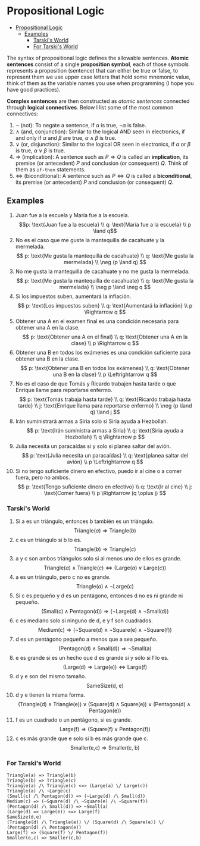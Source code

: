 # Propositional Logic

- [Propositional Logic](#propositional-logic)
  - [Examples](#examples)
    - [Tarski's World](#tarskis-world)
    - [For Tarski's World](#for-tarskis-world)

The syntax of propositional logic defines the allowable sentences. **Atomic sentences** consist of a single **proposition symbol**, each of those symbols represents a proposition (sentence) that can either be true or false, to represent them we use upper case letters that hold some mnemonic value, think of them as the variable names you use when programming (I hope you have good practices).

**Complex sentences** are then constructed as _atomic sentences_ connected through **logical connectives**. Below I list some of the most common connectives:

1. $\neg$ (not): To negate a sentence, if $\alpha$ is true, $\neg \alpha$ is false.
2. $\land$ (and, conjunction): Similar to the logical AND seen in electronics, if and only if $\alpha$ and $\beta$ are true, $\alpha \land \beta$ is true.
3. $\lor$ (or, disjunction): Similar to the logical OR seen in electronics, if $\alpha$ or $\beta$ is true, $\alpha \lor \beta$ is true.
4. $\Rightarrow$ (implication): A sentence such as $P \Rightarrow Q$ is called an **implication**, its premise (or antecedent) $P$ and conclusion (or consequent) $Q$. Think of them as `if-then` statements.
5. $\Leftrightarrow$ (biconditional): A sentence such as $P \Leftrightarrow Q$ is called a **biconditional**, its premise (or antecedent) $P$ and conclusion (or consequent) $Q$.

## Examples

1. Juan fue a la escuela y María fue a la escuela.
    $$p: \text{Juan fue a la escuela} \\
    q: \text{María fue a la escuela} \\
    p \land q$$
2. No es el caso que me guste la mantequilla de cacahuate y la mermelada.
    $$
    p: \text{Me gusta la mantequilla de cacahuate} \\
    q: \text{Me gusta la mermelada} \\
    \neg (p \land q)
    $$
3. No me gusta la mantequilla de cacahuate y no me gusta la mermelada.
    $$
    p: \text{Me gusta la mantequilla de cacahuate} \\
    q: \text{Me gusta la mermelada} \\
    \neg p \land \neg q
    $$
4. Si los impuestos suben, aumentará la inflación.
    $$
    p: \text{Los impuestos suben} \\
    q: \text{Aumentará la inflación} \\
    p \Rightarrow q
    $$
5. Obtener una A en el examen final es una condición necesaria para obtener una A en la clase.
    $$
    p: \text{Obtener una A en el final} \\
    q: \text{Obtener una A en la clase} \\
    p \Rightarrow q
    $$
6. Obtener una B en todos los exámenes es una condición suficiente para obtener una B en la clase.
    $$
    p: \text{Obtener una B en todos los exámenes} \\
    q: \text{Obtener una B en la clase} \\
    p \Leftrightarrow q
    $$
7. No es el caso de que Tomás y Ricardo trabajen hasta tarde o que Enrique llame para reportarse enfermo.
    $$
    p: \text{Tomás trabaja hasta tarde} \\
    q: \text{Ricardo trabaja hasta tarde} \\
    j: \text{Enrique llama para reportarse enfermo} \\
    \neg (p \land q) \land j
    $$
8. Irán suministrará armas a Siria solo si Siria ayuda a Hezbollah.
    $$
    p: \text{Irán suministra armas a Siria} \\
    q: \text{Siria ayuda a Hezbollah} \\
    q \Rightarrow p
    $$
9. Julia necesita un paracaídas si y solo si planea saltar del avión.
    $$
    p: \text{Julia necesita un paracaídas} \\
    q: \text{planea saltar del avión} \\
    p \Leftrightarrow q
    $$
10. Si no tengo suficiente dinero en efectivo, puedo ir al cine o a comer fuera, pero no ambos.
    $$
    p: \text{Tengo suficiente dinero en efectivo} \\
    q: \text{Ir al cine} \\
    j: \text{Comer fuera} \\
    p \Rightarrow (q \oplus j)
    $$

### Tarski's World

1. Si a es un triángulo, entonces b también es un triángulo.
    $$
    \text{Triangle}(a) \Rightarrow \text{Triangle}(b)
    $$
2. c es un triángulo si b lo es.
    $$
    \text{Triangle}(b) \Rightarrow \text{Triangle}(c)
    $$
3. a y c son ambos triángulos solo si al menos uno de ellos es grande.
    $$
    \text{Triangle}(a) \land \text{Triangle}(c) \Leftrightarrow (\text{Large}(a) \lor \text{Large}(c))
    $$
4. a es un triángulo, pero c no es grande.
    $$
    \text{Triangle}(a) \land \neg \text{Large}(c)
    $$
5. Si c es pequeño y d es un pentágono, entonces d no es ni grande ni pequeño.
    $$
    (\text{Small(c)} \land \text{Pentagon(d)}) \Rightarrow (\neg \text{Large(d)} \land \neg \text{Small(d)})
    $$
6. c es mediano solo si ninguno de d, e y f son cuadrados.
    $$
    \text{Medium(c)} \Rightarrow (\neg \text{Square(d)} \land \neg \text{Square(e)} \land \neg \text{Square(f)})
    $$
7. d es un pentágono pequeño a menos que a sea pequeño.
    $$
    (\text{Pentagon(d)} \land \text{Small(d)}) \Rightarrow \neg \text{Small(a)}
    $$
8. e es grande si es un hecho que d es grande si y sólo si f lo es.
    $$
    (\text{Large(d)} \Rightarrow \text{Large(e)}) \Leftrightarrow \text{Large(f)}
    $$
9. d y e son del mismo tamaño.
    $$
    \text{SameSize(d, e)}
    $$
10. d y e tienen la misma forma.
    $$
    (\text{Triangle(d)} \land \text{Triangle(e)}) \lor (\text{Square(d)} \land \text{Square(e)}) \lor (\text{Pentagon(d)} \land \text{Pentagon(e)})
    $$
11. f es un cuadrado o un pentágono, si es grande.
    $$
    \text{Large(f)} \Rightarrow (\text{Square(f)} \lor \text{Pentagon(f)})
    $$
12. c es más grande que e solo si b es más grande que c.
    $$
    \text{Smaller(e,c)} \Rightarrow \text{Smaller(c, b)}
    $$

### For Tarski's World

```text
Triangle(a) => Triangle(b)
Triangle(b) => Triangle(c)
Triangle(a) /\ Triangle(c) <=> (Large(a) \/ Large(c))
Triangle(a) /\ ~Large(c)
(Small(c) /\ Pentagon(d)) => (~Large(d) /\ Small(d))
Medium(c) => (~Square(d) /\ ~Square(e) /\ ~Square(f))
(Pentagon(d) /\ Small(d)) => ~Small(a)
(Large(d) => Large(e)) <=> Large(f)
SameSize(d,e)
(Triangle(d) /\ Triangle(e)) \/ (Square(d) /\ Square(e)) \/ (Pentagon(d) /\ Pentagon(e))
Large(f) => (Square(f) \/ Pentagon(f))
Smaller(e,c) => Smaller(c,b)
```
